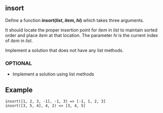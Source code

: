 ## insort

Define a function **insort(_list_, _item_, _hi_)** which takes three arguments.

It should locate the proper insertion point for _item_ in _list_ to maintain sorted order and place _item_ at that location. The parameter _hi_ is the current index of _item_ in _list_.

Implement a solution that does not have any list methods.

### OPTIONAL

- Implement a solution using list methods

## Example

    insort([1, 2, 3, -1], -1, 3) => [-1, 1, 2, 3]
    insort([3, 5, 4], 4, 2) => [3, 4, 5]

<!--stackedit_data:
eyJoaXN0b3J5IjpbLTExNTk5MDA3MjQsLTEzNDEzNTcyNjQsMT
M0NTIzNzk0MywxMjc3MjI5Mzk2XX0=
-->
